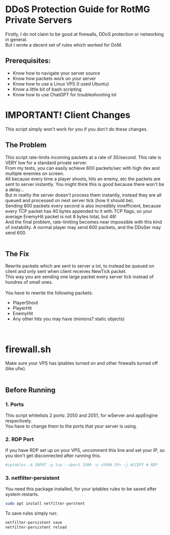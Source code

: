 # DDoS Protection Guide for RotMG Private Servers

Firstly, I do not claim to be good at firewalls, DDoS protection or networking in general. <br/>
But I wrote a decent set of rules which worked for DoM.

## Prerequisites:
* Know how to navigate your server source
* Know how packets work on your server
* Know how to use a Linux VPS (I used Ubuntu)
* Know a little bit of bash scripting
* Know how to use ChatGPT for troubleshooting lol

# IMPORTANT! Client Changes
This script simply won't work for you if you don't do these changes. <br>

## The Problem
This script rate-limits incoming packets at a rate of 30/second. This rate is VERY low for a standard private server. <br>
From my tests, you can easily achieve 600 packets/sec with high dex and multiple enemies on screen. <br>
All because every time a player shoots, hits an enemy, etc the packets are sent to server instantly. You might think this is good because there won't be a delay... <br>
But in reality the server doesn't process them instantly, instead they are all queued and processed on next server tick (how it should be). <br>
Sending 600 packets every second is also incredibly innefficient, because every TCP packet has 40 bytes appended to it with TCP flags, so your average EnemyHit packet is not 8 bytes total, but 48! <br>
And the final problem, rate-limiting becomes near impossible with this kind of instability. A normal player may send 600 packets, and the DDoSer may send 600. <br>
<br>
## The Fix
Rewrite packets which are sent to server a lot, to instead be queued on client and only sent when client receives NewTick packet. <br>
This way you are sending one large packet every server tick instead of hundres of small ones. <br>
<br>
You have to rewrite the following packets:
* PlayerShoot
* PlayerHit
* EnemyHit
* Any other hits you may have (minions? static objects)
<br>

# firewall.sh
Make sure your VPS has iptables turned on and other firewalls turned off (like ufw).<br>
<br>
## Before Running

### 1. Ports
This script whitelists 2 ports: 2050 and 2051, for wServer and appEngine respectively. <br>
You have to change them to the ports that your server is using. <br>

### 2. RDP Port
If you have RDP set up on your VPS, uncomment this line and set your IP, so you don't get disconnected after running this.
```bash
#iptables -A INPUT -p tcp --dport 3389 -s <YOUR IP> -j ACCEPT # RDP
```

### 3. netfilter-persistent
You need this package installed, for your iptables rules to be saved after system restarts. <br>
```bash
sudo apt install netfilter-perstent
```
To save rules simply run:
```bash
netfilter-persistent save
netfilter-persistent reload
```



